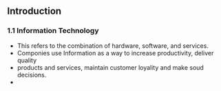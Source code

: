 ## Introduction

### 1.1 Information Technology

- This refers to the combination of hardware, software, and services.
- Componies use Information as a way to increase productivity, deliver quality
- products and services, maintain customer loyality and make soud decisions.
- 
